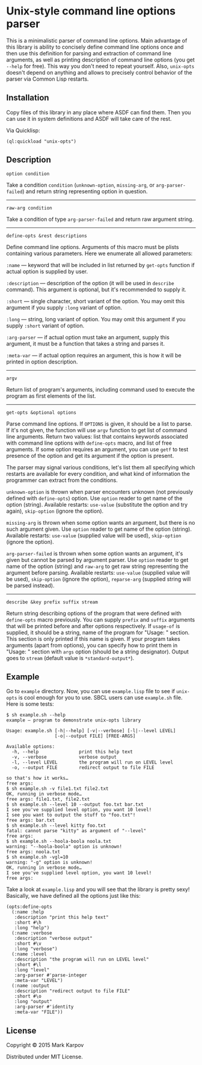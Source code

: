 # Unix-style command line options parser

This is a minimalistic parser of command line options. Main advantage of
this library is ability to concisely define command line options once and
then use this definition for parsing and extraction of command line
arguments, as well as printing description of command line options (you get
`--help` for free). This way you don't need to repeat yourself. Also,
`unix-opts` doesn't depend on anything and allows to precisely control
behavior of the parser via Common Lisp restarts.

## Installation

Copy files of this library in any place where ASDF can find them. Then you
can use it in system definitions and ASDF will take care of the rest.

Via Quicklisp:

```
(ql:quickload "unix-opts")
```

## Description

```
option condition
```

Take a condition `condition` (`unknown-option`, `missing-arg`, or
`arg-parser-failed`) and return string representing option in question.

----

```
raw-arg condition
```

Take a condition of type `arg-parser-failed` and return raw argument string.

----

```
define-opts &rest descriptions
```

Define command line options. Arguments of this macro must be plists
containing various parameters. Here we enumerate all allowed parameters:

`:name` — keyword that will be included in list returned by `get-opts`
function if actual option is supplied by user.

`:description` — description of the option (it will be used in `describe`
command). This argument is optional, but it's recommended to supply it.

`:short` — single character, short variant of the option. You may omit this
argument if you supply `:long` variant of option.

`:long` — string, long variant of option. You may omit this argument if you
supply `:short` variant of option.

`:arg-parser` — if actual option must take an argument, supply this
argument, it must be a function that takes a string and parses it.

`:meta-var` — if actual option requires an argument, this is how it will be
printed in option description.

----

```
argv
```

Return list of program's arguments, including command used to execute the
program as first elements of the list.

----

```
get-opts &optional options
```

Parse command line options. If `OPTIONS` is given, it should be a list to
parse. If it's not given, the function will use `argv` function to get list
of command line arguments. Return two values: list that contains keywords
associated with command line options with `define-opts` macro, and list of
free arguments. If some option requires an argument, you can use `getf` to
test presence of the option and get its argument if the option is present.

The parser may signal various conditions, let's list them all specifying
which restarts are available for every condition, and what kind of
information the programmer can extract from the conditions.

`unknown-option` is thrown when parser encounters unknown (not previously
defined with `define-opts`) option. Use `option` reader to get name of the
option (string). Available restarts: `use-value` (substitute the option and
try again), `skip-option` (ignore the option).

`missing-arg` is thrown when some option wants an argument, but there is no
such argument given. Use `option` reader to get name of the option
(string). Available restarts: `use-value` (supplied value will be used),
`skip-option` (ignore the option).

`arg-parser-failed` is thrown when some option wants an argument, it's given
but cannot be parsed by argument parser. Use `option` reader to get name of
the option (string) and `raw-arg` to get raw string representing the
argument before parsing. Available restarts: `use-value` (supplied value
will be used), `skip-option` (ignore the option), `reparse-arg` (supplied
string will be parsed instead).

----

```
describe &key prefix suffix stream
```

Return string describing options of the program that were defined with
`define-opts` macro previously. You can supply `prefix` and `suffix`
arguments that will be printed before and after options respectively. If
`usage-of` is supplied, it should be a string, name of the program for
"Usage: " section. This section is only printed if this name is given. If
your program takes arguments (apart from options), you can specify how to
print them in "Usage: " section with `args` option (should be a string
designator). Output goes to `stream` (default value is `*standard-output*`).

## Example

Go to `example` directory. Now, you can use `example.lisp` file to see if
`unix-opts` is cool enough for you to use. SBCL users can use `example.sh`
file. Here is some tests:

```
$ sh example.sh --help
example — program to demonstrate unix-opts library

Usage: example.sh [-h|--help] [-v|--verbose] [-l|--level LEVEL]
                  [-o|--output FILE] [FREE-ARGS]

Available options:
  -h, --help               print this help text
  -v, --verbose            verbose output
  -l, --level LEVEL        the program will run on LEVEL level
  -o, --output FILE        redirect output to file FILE

so that's how it works…
free args:
$ sh example.sh -v file1.txt file2.txt
OK, running in verbose mode…
free args: file1.txt, file2.txt
$ sh example.sh --level 10 --output foo.txt bar.txt
I see you've supplied level option, you want 10 level!
I see you want to output the stuff to "foo.txt"!
free args: bar.txt
$ sh example.sh --level kitty foo.txt
fatal: cannot parse "kitty" as argument of "--level"
free args:
$ sh example.sh --hoola-boola noola.txt
warning: "--hoola-boola" option is unknown!
free args: noola.txt
$ sh example.sh -vgl=10
warning: "-g" option is unknown!
OK, running in verbose mode…
I see you've supplied level option, you want 10 level!
free args:
```

Take a look at `example.lisp` and you will see that the library is pretty
sexy! Basically, we have defined all the options just like this:

```common-lisp
(opts:define-opts
  (:name :help
   :description "print this help text"
   :short #\h
   :long "help")
  (:name :verbose
   :description "verbose output"
   :short #\v
   :long "verbose")
  (:name :level
   :description "the program will run on LEVEL level"
   :short #\l
   :long "level"
   :arg-parser #'parse-integer
   :meta-var "LEVEL")
  (:name :output
   :description "redirect output to file FILE"
   :short #\o
   :long "output"
   :arg-parser #'identity
   :meta-var "FILE"))
```

## License

Copyright © 2015 Mark Karpov

Distributed under MIT License.
